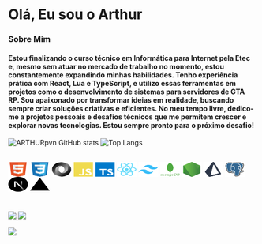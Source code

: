 # Olá, Eu sou o Arthur

### Sobre Mim

#### Estou finalizando o curso técnico em Informática para Internet pela Etec e, mesmo sem atuar no mercado de trabalho no momento, estou constantemente expandindo minhas habilidades. Tenho experiência prática com React, Lua e TypeScript, e utilizo essas ferramentas em projetos como o desenvolvimento de sistemas para servidores de GTA RP. Sou apaixonado por transformar ideias em realidade, buscando sempre criar soluções criativas e eficientes. No meu tempo livre, dedico-me a projetos pessoais e desafios técnicos que me permitem crescer e explorar novas tecnologias. Estou sempre pronto para o próximo desafio!


![ARTHURpvn GitHub stats](https://github-readme-stats.vercel.app/api?username=ARTHURpvn&show_icons=true&theme=transparent&hide_border=true)
![Top Langs](https://github-readme-stats.vercel.app/api/top-langs/?username=ARTHURpvn&layout=compact&theme=transparent&hide_border=true)


<div style="display: inline_block"><br>
  <img align="center" alt="PVN-HTML" height="30" width="40" src="https://raw.githubusercontent.com/devicons/devicon/master/icons/html5/html5-original.svg">
  <img align="center" alt="PVN-CSS" height="30" width="40" src="https://raw.githubusercontent.com/devicons/devicon/master/icons/css3/css3-original.svg">
  <img align="center" alt="PVN-JSON" height="30" width="40" src="https://raw.githubusercontent.com/devicons/devicon/ca28c779441053191ff11710fe24a9e6c23690d6/icons/json/json-original.svg">
  <img align="center" alt="PVN-Js" height="30" width="40" src="https://raw.githubusercontent.com/devicons/devicon/master/icons/javascript/javascript-plain.svg">
  <img align="center" alt="PVN-Ts" height="30" width="40" src="https://raw.githubusercontent.com/devicons/devicon/master/icons/typescript/typescript-plain.svg">
  <img align="center" alt="PVN-React" height="30" width="40" src="https://raw.githubusercontent.com/devicons/devicon/master/icons/react/react-original.svg">
  <img align="center" alt="PVN-TW" height="30" width="40" src="https://github.com/devicons/devicon/blob/master/icons/tailwindcss/tailwindcss-original.svg">
  <img align="center" alt="PVN-MONGODB" height="30" width="40" src="https://github.com/devicons/devicon/blob/master/icons/mongodb/mongodb-plain-wordmark.svg">
  <img align="center" alt="PVN-NODEJS" height="30" width="40" src="https://raw.githubusercontent.com/devicons/devicon/ca28c779441053191ff11710fe24a9e6c23690d6/icons/nodejs/nodejs-original.svg">
  <img align="center" alt="PVN-PRSIMA" height="30" width="40" src="https://raw.githubusercontent.com/devicons/devicon/ca28c779441053191ff11710fe24a9e6c23690d6/icons/prisma/prisma-original.svg">
  <img align="center" alt="PVN-POSTGRESQL" height="30" width="40" src="https://raw.githubusercontent.com/devicons/devicon/ca28c779441053191ff11710fe24a9e6c23690d6/icons/postgresql/postgresql-original.svg">
  <img align="center" alt="PVN-NEXT" height="30" width="40" src="https://raw.githubusercontent.com/devicons/devicon/6910f0503efdd315c8f9b858234310c06e04d9c0/icons/nextjs/nextjs-original.svg">
  <img align="center" alt="PVN-VERCEL" height="30" width="40" src="https://raw.githubusercontent.com/devicons/devicon/ca28c779441053191ff11710fe24a9e6c23690d6/icons/vercel/vercel-original.svg">
</div>

#

<div>
 <a href = "https://www.instagram.com/arthur.pvn/" target="_blank"> <img src="https://img.shields.io/badge/Instagram-E4405F?style=for-the-badge&logo=instagram&logoColor=white" target="_blank" /> </a>
 <a href = "https://www.linkedin.com/in/arthurpvn/" target="_blank"> <img src="https://img.shields.io/badge/LinkedIn-0077B5?style=for-the-badge&logo=linkedin&logoColor=white" target="_blank" /> </a>
</div>

![](https://github-profile-trophy.vercel.app/?username=ARTHURpvn&theme=oldie&no-frame=true&no-bg=true&margin-w=4)
